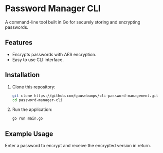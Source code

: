 # Password Manager CLI

A command-line tool built in Go for securely storing and encrypting passwords.

## Features
- Encrypts passwords with AES encryption.
- Easy to use CLI interface.

## Installation
1. Clone this repository:
   ```bash
   git clone https://github.com/guusebumps/cli-password-management.git
   cd password-manager-cli
   ```
2. Run the application:
   ```bash
   go run main.go
   ```

## Example Usage
Enter a password to encrypt and receive the encrypted version in return.
